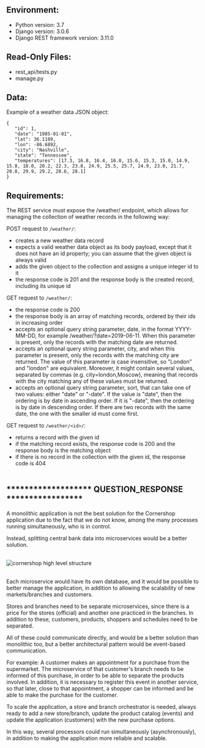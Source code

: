 ## Environment:
- Python version: 3.7
- Django version: 3.0.6
- Django REST framework version: 3.11.0

## Read-Only Files:
- rest_api/tests.py
- manage.py

## Data:
Example of a weather data JSON object:
```
{
   "id": 1,
   "date": "1985-01-01",
   "lat": 36.1189,
   "lon": -86.6892,
   "city": "Nashville",
   "state": "Tennessee",
   "temperatures": [17.3, 16.8, 16.4, 16.0, 15.6, 15.3, 15.0, 14.9, 15.8, 18.0, 20.2, 22.3, 23.8, 24.9, 25.5, 25.7, 24.9, 23.0, 21.7, 20.8, 29.9, 29.2, 28.6, 28.1]
}
```

## Requirements:
The REST service must expose the /weather/ endpoint, which allows for managing the collection of weather records in the following way:


POST request to `/weather/`:

- creates a new weather data record
- expects a valid weather data object as its body payload, except that it does not have an id property; you can assume that the given object is always valid
- adds the given object to the collection and assigns a unique integer id to it
- the response code is 201 and the response body is the created record, including its unique id


GET request to `/weather/`:

- the response code is 200
- the response body is an array of matching records, ordered by their ids in increasing order
- accepts an optional query string parameter, date, in the format YYYY-MM-DD, for example /weather/?date=2019-06-11. When this parameter is present, only the records with the matching date are returned.
- accepts an optional query string parameter, city, and when this parameter is present, only the records with the matching city are returned. The value of this parameter is case insensitive, so "London" and "london" are equivalent. Moreover, it might contain several values, separated by commas (e.g. city=london,Moscow), meaning that records with the city matching any of these values must be returned.
- accepts an optional query string parameter, sort, that can take one of two values: either "date" or "-date". If the value is "date", then the ordering is by date in ascending order. If it is "-date", then the ordering is by date in descending order. If there are two records with the same date, the one with the smaller id must come first.


GET request to `/weather/<id>/`:

- returns a record with the given id
- if the matching record exists, the response code is 200 and the response body is the matching object
- if there is no record in the collection with the given id, the response code is 404<br><br>
## ******************* QUESTION_RESPONSE *****************

A monolithic application is not the best solution for the Cornershop application due to the fact that we do not know, among the many processes running simultaneously, who is in control.

Instead, splitting central bank data into microservices would be a better solution.<br><br>

<img src="/home/gary/Documents/personal/tests/1b84b19a-872f-4dbb-9588-aff6eb5ce263/WhatsApp Image 2022-02-14 at 01.51.54.png" alt="cornershop high level structure"/><br><br>

Each microservice would have its own database, and it would be possible to better manage the application, in addition to allowing the scalability of new markets/branches and customers.

Stores and branches need to be separate microservices, since there is a price for the stores (official) and another one practiced in the branches. In addition to these, customers, products, shoppers and schedules need to be separated.

All of these could communicate directly, and would be a better solution than monolithic too, but a better architectural pattern would be event-based communication.

For example: A customer makes an appointment for a purchase from the supermarket. The microservice of that customer's branch needs to be informed of this purchase, in order to be able to separate the products involved. In addition, it is necessary to register this event in another service, so that later, close to that appointment, a shopper can be informed and be able to make the purchase for the customer.


To scale the application, a store and branch orchestrator is needed, always ready to add a new store/branch, update the product catalog (events) and update the application (customers) with the new purchase options.

In this way, several processors could run simultaneously (asynchronously), in addition to making the application more reliable and scalable.



